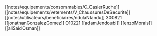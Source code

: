 [[notes/equipements/consommables/C_CasierRuche]] [[notes/equipements/vetements/V_ChaussuresDeSecurite]] [[notes/utilisateurs/beneficiaires/ndulaNlandu]]
300821 [[jonathanGonzalezGomez]]
010221 [[adamJendoubi]]
[[enzoMorais]]
[[aliSaidOsman]]